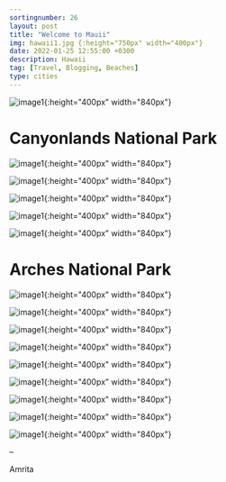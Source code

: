 ```yaml
---
sortingnumber: 26
layout: post
title: "Welcome to Mauii"
img: hawaii1.jpg {:height="750px" width="400px"}
date: 2022-01-25 12:55:00 +0300
description: Hawaii
tag: [Travel, Blogging, Beaches]
type: cities
---
```




![image1]({{site.baseurl}}/assets/img/hawaii1/1.jpg){:height="400px" width="840px"}




# Canyonlands National Park





![image1]({{site.baseurl}}/assets/img/hawaii1/2.jpg){:height="400px" width="840px"}


![image1]({{site.baseurl}}/assets/img/hawaii1/3.jpg){:height="400px" width="840px"}


![image1]({{site.baseurl}}/assets/img/hawaii1/5.jpg){:height="400px" width="840px"}


![image1]({{site.baseurl}}/assets/img/hawaii1/6.jpg){:height="400px" width="840px"}


![image1]({{site.baseurl}}/assets/img/hawaii1/7.jpg){:height="400px" width="840px"}


# Arches National Park


![image1]({{site.baseurl}}/assets/img/hawaii1/8.jpg){:height="400px" width="840px"}


![image1]({{site.baseurl}}/assets/img/hawaii1/9.jpg){:height="400px" width="840px"}



![image1]({{site.baseurl}}/assets/img/hawaii1/10.jpg){:height="400px" width="840px"}

![image1]({{site.baseurl}}/assets/img/hawaii1/11.jpg){:height="400px" width="840px"}

![image1]({{site.baseurl}}/assets/img/hawaii1/12.jpg){:height="400px" width="840px"}

![image1]({{site.baseurl}}/assets/img/hawaii1/13.jpg){:height="400px" width="840px"}

![image1]({{site.baseurl}}/assets/img/hawaii1/14.jpg){:height="400px" width="840px"}

![image1]({{site.baseurl}}/assets/img/hawaii1/15.jpg){:height="400px" width="840px"}

![image1]({{site.baseurl}}/assets/img/hawaii1/16.jpg){:height="400px" width="840px"}






–

Amrita
